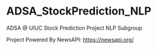 # ADSA_StockPrediction_NLP
ADSA @ UIUC Stock Prediction Project NLP Subgroup

Project Powered By NewsAPI: https://newsapi.org/
